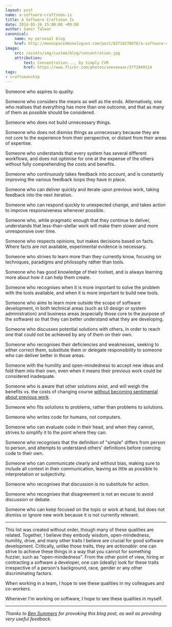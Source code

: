 ```yaml
---
layout: post
name: a-software-craftsman-is
title: A Software Craftsman Is
date: 2014-05-26 15:00:00 +00:00
author: Samir Talwar
canonical:
    name: my personal blog
    href: http://monospacedmonologues.com/post/85719270870/a-software-craftsman-is
image:
    src: /assets/img/custom/blog/concentration.jpg
    attribution:
        text: Concentration..., by Simply CVR
        href: https://www.flickr.com/photos/seeveeaar/3773849114
tags:
- craftsmanship
---
```


Someone who aspires to quality.

Someone who considers the means as well as the ends. Alternatively, one who realises that everything has more than one outcome, and that as many of them as possible should be considered.

Someone who does not build unnecessary things.

Someone who does not dismiss things as unnecessary because they are not core to the experience from their perspective, or distant from their areas of expertise.

Someone who understands that every system has several different workflows, and does not optimise for one at the expense of the others without fully comprehending the costs and benefits.

Someone who continuously takes feedback into account, and is constantly improving the various feedback loops they have in place.

Someone who can deliver quickly and iterate upon previous work, taking feedback into the next iteration.

Someone who can respond quickly to unexpected change, and takes action to improve responsiveness whenever possible.

Someone who, while pragmatic enough that they continue to deliver, understands that less-than-stellar work will make them slower and more unresponsive over time.

Someone who respects opinions, but makes decisions based on facts. Where facts are not available, experimental evidence is necessary.

Someone who strives to learn more than they currently know, focusing on techniques, paradigms and philosophy rather than tools.

Someone who has good knowledge of their toolset, and is always learning more about how it can help them create.

Someone who recognises when it is more important to solve the problem with the tools available, and when it is more important to build new tools.

Someone who aims to learn more outside the scope of software development, in both technical areas (such as UI design or system administration) and business areas (especially those core to the purpose of the software) so that they can better understand what they are developing.

Someone who discusses potential solutions with others, in order to reach one that could not be achieved by any of them on their own.

Someone who recognises their deficiencies and weaknesses, seeking to either correct them, substitute them or delegate responsibility to someone who can deliver better in those areas.

Someone with the humility and open-mindedness to accept new ideas and fold them into their own, even when it means their previous work could be considered inadequate.

Someone who is aware that other solutions exist, and will weigh the benefits vs. the costs of changing course [without becoming sentimental about previous work](http://en.wikipedia.org/wiki/Escalation_of_commitment).

Someone who fits solutions to problems, rather than problems to solutions.

Someone who writes code for humans, not computers.

Someone who can evaluate code in their head, and when they cannot, strives to simplify it to the point where they can.

Someone who recognises that the definition of "simple" differs from person to person, and attempts to understand others' definitions before coercing code to their own.

Someone who can communicate clearly and without bias, making sure to include all context in their communication, leaving as little as possible to interpretation or subjectivity.

Someone who recognises that discussion is no substitute for action.

Someone who recognises that disagreement is not an excuse to avoid discussion or debate.

Someone who can keep focused on the topic or work at hand, but does not dismiss or ignore new work because it is not currently relevant.

---

This list was created without order, though many of these qualities are related. Together, I believe they embody wisdom, open-mindedness, humility, drive, and many other traits I believe are crucial for good software development. Critically, unlike those traits, they are *actionable*: one can strive to achieve these things in a way that you cannot for something fuzzier, such as "open-mindedness". From the other point of view, hiring or contracting a software a developer, one can (ideally) look for these traits irrespective of a person's background, race, gender or any other discriminating factors.

When working in a team, I hope to see these qualities in my colleagues and co-workers.

Whenever I'm working on software, I hope to see these qualities in myself.

---

*Thanks to [Ben Summers](https://twitter.com/bensummers) for provoking this blog post, as well as providing very useful feedback.*
